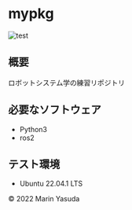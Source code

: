 # mypkg
![test](https://github.com/marin1222/mypkg/actions/workflows/test.yml/badge.svg)

## 概要
ロボットシステム学の練習リポジトリ

## 必要なソフトウェア
* Python3
* ros2

## テスト環境
* Ubuntu 22.04.1 LTS

© 2022 Marin Yasuda
